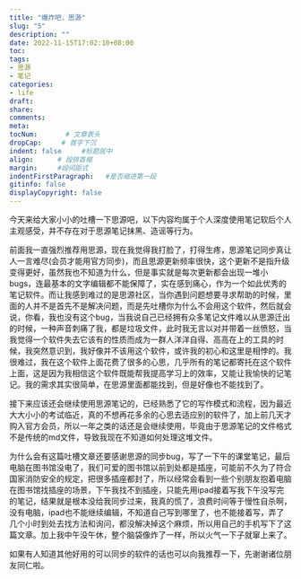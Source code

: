 ```yaml
---
title: "爆炸吧，思源"
slug: "5"
description: ""
date: 2022-11-15T17:02:10+08:00
toc: 
tags: 
- 思源
- 笔记
categories:
- life
draft: 
share:
comments:
meta: 
tocNum:       # 文章表头
dropCap:     # 首字下沉
indent: false     #标题居中
align:      # 段排首缩
margin:     #段间距式
indentFirstParagraph:   #是否缩进第一段
gitinfo: false
displayCopyright: false
---
```



今天来给大家小小的吐槽一下思源吧，以下内容均属于个人深度使用笔记软后个人主观感受，并不存在对于思源笔记抹黑、造谣等行为。

前面我一直强烈推荐用思源，现在我觉得我打脸了，打得生疼，思源笔记同步真让人一言难尽(会员才能用官方同步)，而且思源更新频率很快，这个更新不是指升级变得更好，虽然我也不知道为什么，但是事实就是每次更新都会出现一堆小bugs，连最基本的文字编辑都不能保障了，实在感到痛心，作为一个如此优秀的笔记软件。而让我感到难过的是思源社区，当你遇到问题想要寻求帮助的时候，里面的人并不是首先不是解决问题，而是先吐槽你为什么不会用这个软件，然后就会说，你看，我也没有这个bug，当我说自己已经拥有众多笔记文件难以从思源迁出的时候，一种声音刺痛了我，都是垃圾文件，此时我无言以对并带着一丝愤怒，当我觉得一个软件失去它该有的性质而成为一群人洋洋自得、高高在上的工具的时候，我突然意识到，我好像并不该用这个软件，或许我的初心和这里是相悖的。我很难过，我在这个软件上面花费了很多的心思，几乎所有的笔记都寄托在这个软件上面，这是因为我相信这个软件既能帮我提高学习上的效率，又能让我愉快的记笔记。我的需求其实很简单，在思源里面都能找到，但是好像也不能找到了。

接下来应该还会继续使用思源笔记的，已经熟悉了它的写作模式和流程，因为最近大大小小的考试临近，真的不想再花多余的心思去适应别的软件了，加上前几天才购入官方会员，所以一年之类的话还是会继续使用，毕竟由于思源笔记的文件格式不是传统的md文件，导致我现在不知道如何处理这堆文件。

为什么会有这篇吐槽文章还要感谢思源的同步bug，写了一下午的课堂笔记，最后电脑在图书馆没电了，我们可爱的图书馆以前到处都是插座，可能前不久为了符合国家消防安全的规定，把很多插座都封了，所以经常会看到一些个别朋友抱着电脑在图书馆找插座的场景，下午我找不到插座，只能先用ipad接着写我下午没写完的笔记，结果就是根本没给我同步过来，我真的慌了，浪费时间等于慢性自杀啊，没有电脑，ipad也不能继续编辑，不知道自己写到哪里了，也不能接着写，弄了几个小时到处去找方法和询问，都没解决掉这个麻烦，所以用自己的手机写下了这篇文章。加上我中午没午休，整个脑袋像炸了一样，所以火气一下子就窜上来了。

如果有人知道其他好用的可以同步的软件的话也可以向我推荐一下，先谢谢诸位朋友同仁啦。
